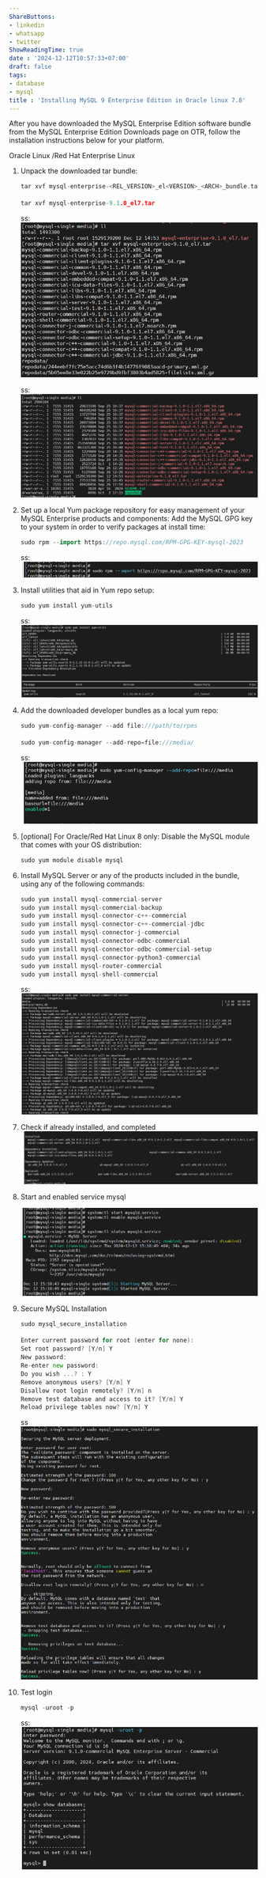 ```yaml
---
ShareButtons:
- linkedin
- whatsapp
- twitter
ShowReadingTime: true
date : '2024-12-12T10:57:33+07:00'
draft: false
tags:
- database
- mysql
title : 'Installing MySQL 9 Enterprise Edition in Oracle linux 7.8'
---
```


After you have downloaded the MySQL Enterprise Edition software bundle from the MySQL Enterprise Edition Downloads page on OTR, follow the installation instructions below for your platform.

 
Oracle Linux /Red Hat Enterprise Linux

1. Unpack the downloaded tar bundle:
    ```go
    tar xvf mysql-enterprise-<REL_VERSION>_el<VERSION>_<ARCH>_bundle.tar

    tar xvf mysql-enterprise-9.1.0_el7.tar
    ```
    ss:
    ![alt](image1.png)

    ss:
    ![alt](image2.png)


2. Set up a local Yum package repository for easy management of your MySQL Enterprise products and components:
    Add the MySQL GPG key to your system in order to verify packages at install time:

    ```go
    sudo rpm --import https://repo.mysql.com/RPM-GPG-KEY-mysql-2023
    ```
    ss:
    ![alt](image3.png)

3. Install utilities that aid in Yum repo setup:

      ```go
      sudo yum install yum-utils
      ```

      ss:
      ![alt](image4.png)

  

4. Add the downloaded developer bundles as a local yum repo:


    ```go
    sudo yum-config-manager --add file:///path/to/rpms 

    sudo yum-config-manager --add-repo=file:///media/
    ```
    ss:
    ![alt](image5.png)


5. [optional] For Oracle/Red Hat Linux 8 only: Disable the MySQL module that comes with your OS distribution:

    ```go
    sudo yum module disable mysql
    ```

6. Install MySQL Server or any of the products included in the bundle, using any of the following commands:


    ```go
    sudo yum install mysql-commercial-server
    sudo yum install mysql-commercial-backup
    sudo yum install mysql-connector-c++-commercial
    sudo yum install mysql-connector-c++-commercial-jdbc
    sudo yum install mysql-connector-j-commercial
    sudo yum install mysql-connector-odbc-commercial
    sudo yum install mysql-connector-odbc-commercial-setup
    sudo yum install mysql-connector-python3-commercial
    sudo yum install mysql-router-commercial
    sudo yum install mysql-shell-commercial
    ```

    ss:
    ![alt](image6.png)

7. Check if already installed, and completed
    ![alt](image7.png)


8. Start and enabled service mysql

     ![alt](image8.png)

9. Secure MySQL Installation

    ```go
    sudo mysql_secure_installation

    Enter current password for root (enter for none): 
    Set root password? [Y/n] Y
    New password: 
    Re-enter new password: 
    Do you wish ...? : Y
    Remove anonymous users? [Y/n] Y
    Disallow root login remotely? [Y/n] n
    Remove test database and access to it? [Y/n] Y
    Reload privilege tables now? [Y/n] Y
    ```
    ss
    ![alt](image9.png)

10. Test login

    ```go
    mysql -uroot -p
    ```
    ss:
    ![alt](image10.png)

